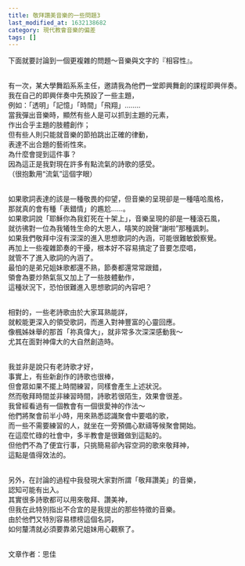 ```yaml
---
title: 敬拜讚美音樂的一些問題3
last_modified_at: 1632138682
category: 現代教會音樂的偏差
tags: []
---
```


<p>下面就要討論到一個更複雜的問題～音樂與文字的『相容性』。</p>
<p><br/>
有一次，某大學舞蹈系系主任，邀請我為他們一堂即興舞創的課程即興伴奏。<br/>
我在自己的即興伴奏中先預設了一些主題，<br/>
例如：「透明」「記憶」「時間」「飛翔」……..<br/>
當我彈出音樂時，顯然有些人是可以抓到主題的元素，<br/>
作出合乎主題的肢體創作；<br/>
但有些人則只能就音樂的節拍跳出正確的律動，<br/>
表達不出合題的藝術性來。<br/>
為什麼會提到這件事？<br/>
因為這正是我對現在許多有點流氣的詩歌的感受。<br/>
（很抱歉用“流氣”這個字眼）</p>
<p><br/>
如果歌詞表達的該是一種敬畏的仰望，但音樂的呈現卻是一種嘻哈風格，<br/>
那就真的會有種「表錯情」的尷尬……。<br/>
如果歌詞說「耶穌你為我釘死在十架上」，音樂呈現的卻是一種滾石風，<br/>
就彷彿對一位為我犧牲生命的大恩人，嘻笑的說聲“謝啦”那種諷刺。<br/>
如果我們敬拜中沒有深深的進入思想歌詞的內涵，可能很難敏銳察覺。<br/>
再加上一些複雜節奏的干擾，根本好不容易搞定了音要怎麼唱，<br/>
就管不了進入歌詞的內涵了。<br/>
最怕的是弟兄姐妹歌都還不熟，節奏都還常常跟錯，<br/>
領會為要炒熱氣氛又加上了一些肢體動作，<br/>
這種狀況下，恐怕很難進入思想歌詞的內容吧？</p>
<p><br/>
相對的，一些老詩歌由於大家耳熟能詳，<br/>
就較能更深入的領受歌詞，而進入對神豐富的心靈回應。<br/>
像楓姊妹舉的那首「祢真偉大」，就非常多次深深感動我～<br/>
尤其在面對神偉大的大自然創造時。</p>
<p><br/>
我並非是說只有老詩歌才好，<br/>
事實上，有些新創作的詩歌也很棒，<br/>
但會眾如果不擺上時間練習，同樣會產生上述狀況。<br/>
然而敬拜時間並非練習時間，詩歌若很陌生，效果會很差。<br/>
我曾經看過有一個教會有一個很愛神的作法～<br/>
他們將聚會前半小時，用來熟悉認識聚會中要唱的歌，<br/>
而一些不需要練習的人，就坐在一旁預備心默禱等候聚會開始。<br/>
在這麼忙碌的社會中，多半教會是很難做到這點的。<br/>
但他們不為了便宜行事，只挑簡易卻內容空洞的歌來敬拜神，<br/>
這點是值得效法的。</p>
<p><br/>
另外，在討論的過程中我發現大家對所謂「敬拜讚美」的音樂，<br/>
認知可能有出入。<br/>
其實很多詩歌都可以用來敬拜、讚美神，<br/>
但我在此特別指出不合宜的是我提出的那些特徵的音樂。<br/>
由於他們又特別容易標榜這個名詞，<br/>
如何釐清就必須要靠弟兄姐妹用心觀察了。</p>
<p><br/>
文章作者：思佳<br/>
 </p>
<p> </p>
